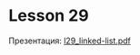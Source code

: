 # Lesson 29

Презентация: [l29_linked-list.pdf](https://github.com/ait-tr/cohort40.2/blob/main/basic_programming/lesson_27/presentation/l29_linked-list.pdf)
